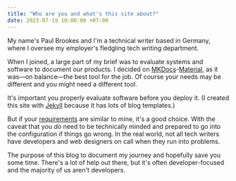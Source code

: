 ```yaml
---
title: "Who are you and what's this site about?"
date: 2023-07-19 10:00:00 +07:00
---
```

My name's Paul Brookes and I'm a technical writer based in Germany, where I oversee my employer's fledgling tech writing department.

When I joined, a large part of my brief was to evaluate systems and software to document our products. I decided on [MKDocs](https://www.mkdocs.org/)-[Material](https://squidfunk.github.io/mkdocs-material/), as it was—on balance—the best tool for the job. Of course your needs may be different and you might need a different tool.

It's important you properly evaluate software before you deploy it. (I created this site with [Jekyll](https://jekyllrb.com/) because it has lots of blog templates.)

But if your [requirements](../evaluating-tech-writing-software/) are similar to mine, it's a good choice. With the caveat that you _do_ need to be technically minded and prepared to go into the configuration if things go wrong. In the real world, not all tech writers have developers and web designers on call when they run into problems.

The purpose of this blog to document my journey and hopefully save you some time. There's a lot of help out there, but it's often developer-focused and the majority of us aren't developers.